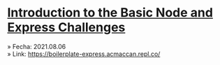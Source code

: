 # [Introduction to the Basic Node and Express Challenges](https://www.freecodecamp.org/learn/apis-and-microservices/basic-node-and-express/)

» Fecha: 2021.08.06<br/>
» Link: https://boilerplate-express.acmaccan.repl.co/
